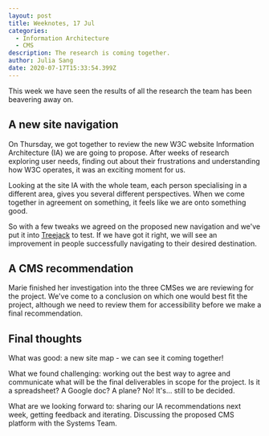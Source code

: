 ```yaml
---
layout: post
title: Weeknotes, 17 Jul
categories:
  - Information Architecture
  - CMS
description: The research is coming together.
author: Julia Sang
date: 2020-07-17T15:33:54.399Z
---
```

This week we have seen the results of all the research the team has been beavering away on. 

## A new site navigation

On Thursday, we got together to review the new W3C website Information Architecture (IA) we are going to propose. After 
weeks of research exploring user needs, finding out about their frustrations and understanding how W3C operates, it was an exciting moment for us. 

Looking at the site IA with the whole team, each person specialising in a different area, gives you several different perspectives. 
When we come together in agreement on something, it feels like we are onto something good. 

So with a few tweaks we agreed on the proposed new navigation and we've put it into [Treejack](https://www.optimalworkshop.com/treejack/) to test. 
If we have got it right, we will see an improvement in people successfully navigating to their desired destination. 

## A CMS recommendation

Marie finished her investigation into the three CMSes we are reviewing for the project. We've come to a conclusion on which 
one would best fit the project, although we need to review them for accessibility before we make a final recommendation. 

## Final thoughts

What was good: a new site map - we can see it coming together! 

What we found challenging: working out the best way to agree and communicate what will be the final deliverables in scope for the project. Is it a spreadsheet? A Google doc? A plane? No! It's... still to be decided. 

What are we looking forward to: sharing our IA recommendations next week, getting feedback and iterating. Discussing the 
proposed CMS platform with the Systems Team.